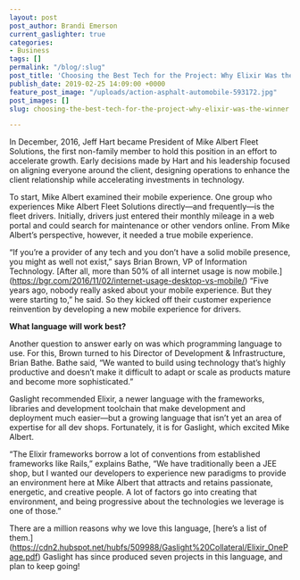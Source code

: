 ```yaml
---
layout: post
post_author: Brandi Emerson
current_gaslighter: true
categories:
- Business
tags: []
permalink: "/blog/:slug"
post_title: 'Choosing the Best Tech for the Project: Why Elixir Was the Winner'
publish_date: 2019-02-25 14:09:00 +0000
feature_post_image: "/uploads/action-asphalt-automobile-593172.jpg"
post_images: []
slug: choosing-the-best-tech-for-the-project-why-elixir-was-the-winner

---
```

In December, 2016, Jeff Hart became President of Mike Albert Fleet Solutions, the first non-family member to hold this position in an effort to accelerate growth.  Early decisions made by Hart and his leadership focused on aligning everyone around the client, designing operations to enhance the client relationship while accelerating investments in technology. 


To start, Mike Albert examined their mobile experience. One group who experiences Mike Albert Fleet Solutions directly—and frequently—is the fleet drivers. Initially, drivers just entered their monthly mileage in a web portal and could search for maintenance or other vendors online. From Mike Albert’s perspective, however, it needed a true mobile experience.

 

“If you’re a provider of any tech and you don’t have a solid mobile presence, you might as well not exist,” says Brian Brown, VP of Information Technology. [After all, more than 50% of all internet usage is now mobile.] (https://bgr.com/2016/11/02/internet-usage-desktop-vs-mobile/) “Five years ago, nobody really asked about your mobile experience. But they were starting to,” he said. So they kicked off their customer experience reinvention by developing a new mobile experience for drivers.


**What language will work best?** 

Another question to answer early on was which programming language to use. For this, Brown turned to his Director of Development & Infrastructure, Brian Bathe. Bathe said, “We wanted to build using technology that’s highly productive and doesn’t make it difficult to adapt or scale as products mature and become more sophisticated.”

 

Gaslight recommended Elixir, a newer language with the frameworks, libraries and development toolchain that make development and deployment much easier—but a growing language that isn’t yet an area of expertise for all dev shops. Fortunately, it is for Gaslight, which excited Mike Albert.

 

“The Elixir frameworks borrow a lot of conventions from established frameworks like Rails,” explains Bathe, “We have traditionally been a JEE shop, but I wanted our developers to experience new paradigms to provide an environment here at Mike Albert that attracts and retains passionate, energetic, and creative people. A lot of factors go into creating that environment, and being progressive about the technologies we leverage is one of those.”

 

There are a million reasons why we love this language, [here’s a list of them.] (https://cdn2.hubspot.net/hubfs/509988/Gaslight%20Collateral/Elixir_OnePage.pdf) Gaslight has since produced seven projects in this language, and plan to keep going! 

